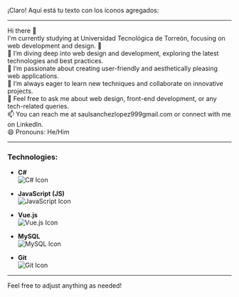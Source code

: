 ¡Claro! Aquí está tu texto con los íconos agregados:

---

Hi there 👋  
I'm currently studying at Universidad Tecnológica de Torreón, focusing on web development and design. 🌱  
🔭 I’m diving deep into web design and development, exploring the latest technologies and best practices.  
🌟 I’m passionate about creating user-friendly and aesthetically pleasing web applications.  
🤔 I’m always eager to learn new techniques and collaborate on innovative projects.  
💬 Feel free to ask me about web design, front-end development, or any tech-related queries.  
📫 You can reach me at saulsanchezlopez999gmail.com or connect with me on LinkedIn.  
😄 Pronouns: He/Him

---

### Technologies:

- **C#**  
  ![C# Icon](https://camo.githubusercontent.com/930c71eac967cc5cec61c0aa08ba3719f9cb68e28cdffa63b28b0a31be1663b4/68747470733a2f2f696d672e736869656c64732e696f2f62616467652f637373332d2532333135373242362e7376673f7374796c653d666f722d7468652d6261646765266c6f676f3d63737333266c6f676f436f6c6f723d7768697465)

- **JavaScript (JS)**  
  ![JavaScript Icon](https://camo.githubusercontent.com/56a85fc6cb9d650df13de1a0cbb29d7a6d8a4c446f437657b7cc379a4a65d8a6/68747470733a2f2f696d672e736869656c64732e696f2f62616467652f6a6176617363726970742d2532333135373242362e7376673f7374796c653d666f722d7468652d6261646765266c6f676f3d6a617661736372697074266c6f676f436f6c6f723d7768697465)

- **Vue.js**  
  ![Vue.js Icon](https://camo.githubusercontent.com/fe0fc317d1c2c9ae44a0661c925934e35ad6e4a77b28d440b0d86a5732c6b5d6/68747470733a2f2f696d672e736869656c64732e696f2f62616467652f7665652d2532333135373242362e7376673f7374796c653d666f722d7468652d6261646765266c6f676f3d766565266c6f676f436f6c6f723d7768697465)

- **MySQL**  
  ![MySQL Icon](https://camo.githubusercontent.com/a51954b02b3d2b59627a15f8e7332d4534a1a6c71115ac0b62308e50c3b35c2b/68747470733a2f2f696d672e736869656c64732e696f2f62616467652f6d7973716c2d2532333135373242362e7376673f7374796c653d666f722d7468652d6261646765266c6f676f3d6d7973716c266c6f676f436f6c6f723d7768697465)

- **Git**  
  ![Git Icon](https://camo.githubusercontent.com/3b8e8eaa6845f7c9b1dc15c9d3b83f8a6b9a6c8397c8d9822ecfb3b026d3f6ff/68747470733a2f2f696d672e736869656c64732e696f2f62616467652f6769742d2532333135373242362e7376673f7374796c653d666f722d7468652d6261646765266c6f676f3d676974266c6f676f436f6c6f723d7768697465)

---

Feel free to adjust anything as needed!



